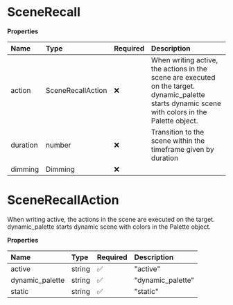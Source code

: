 # SceneRecall

**Properties**

| Name     | Type              | Required | Description                                                                                                                                       |
| :------- | :---------------- | :------- | :------------------------------------------------------------------------------------------------------------------------------------------------ |
| action   | SceneRecallAction | ❌       | When writing active, the actions in the scene are executed on the target. dynamic_palette starts dynamic scene with colors in the Palette object. |
| duration | number            | ❌       | Transition to the scene within the timeframe given by duration                                                                                    |
| dimming  | Dimming           | ❌       |                                                                                                                                                   |

# SceneRecallAction

When writing active, the actions in the scene are executed on the target. dynamic_palette starts dynamic scene with colors in the Palette object.

**Properties**

| Name            | Type   | Required | Description       |
| :-------------- | :----- | :------- | :---------------- |
| active          | string | ✅       | "active"          |
| dynamic_palette | string | ✅       | "dynamic_palette" |
| static          | string | ✅       | "static"          |
